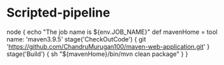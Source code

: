 # Scripted-pipeline
node {
    echo "The job name is ${env.JOB_NAME}"
    def mavenHome = tool name: 'maven3.9.5'
    stage('CheckOutCode') { 
        git 'https://github.com/ChandruMurugan100/maven-web-application.git'
    }
    stage('Build') {
        sh "${mavenHome}/bin/mvn clean package"
    }
}

